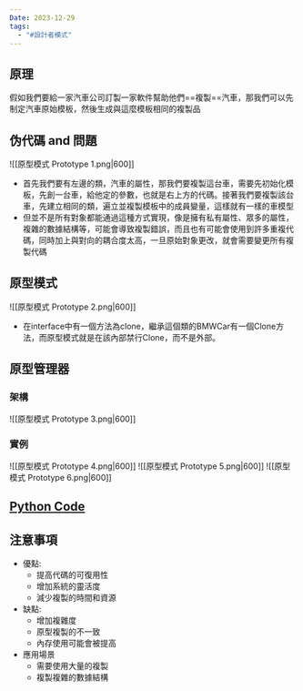 ```yaml
---
Date: 2023-12-29
tags:
  - "#設計者模式"
---
```

## 原理
假如我們要給一家汽車公司訂製一家軟件幫助他們==複製==汽車，那我們可以先制定汽車原始模板，然後生成與這麼模板相同的複製品
## 伪代碼 and 問題
![[原型模式 Prototype 1.png|600]]

- 首先我們要有左邊的類，汽車的屬性，那我們要複製這台車，需要先初始化模板，先創一台車，給他定的參數，也就是右上方的代碼。接著我們要複製該台車，先建立相同的類，遍立並複製模板中的成員變量，這樣就有一樣的車模型
- 但並不是所有對象都能通過這種方式實現，像是擁有私有屬性、眾多的屬性，複雜的數據結構等，可能會導致複製錯誤，而且也有可能會使用到許多重複代碼，同時加上與對向的耦合度太高，一旦原始對象更改，就會需要變更所有複製代碼
## 原型模式
![[原型模式 Prototype 2.png|600]]

- 在interface中有一個方法為clone，繼承這個類的BMWCar有一個Clone方法，而原型模式就是在該內部禁行Clone，而不是外部。
## 原型管理器
### 架構
![[原型模式 Prototype 3.png|600]]
### 實例
![[原型模式 Prototype 4.png|600]]
![[原型模式 Prototype 5.png|600]]
![[原型模式 Prototype 6.png|600]]

## [Python Code](https://github.com/turingplanet/design-patterns-series/tree/main/v13_prototype/python)
## 注意事項

- 優點:
    - 提高代碼的可復用性
    - 增加系統的靈活度
    - 減少複製的時間和資源
- 缺點:
    - 增加複雜度
    - 原型複製的不一致
    - 內存使用可能會被提高
- 應用場景
    - 需要使用大量的複製
    - 複製複雜的數據結構